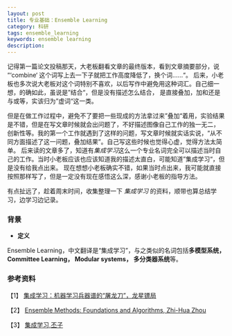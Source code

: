 ```yaml
---
layout: post
title: 专业基础：Ensemble Learning
category: 科研
tags: ensemble_learning
keywords: ensemble learning
description: 
---
```


记得第一篇论文投稿那天，大老板翻看文章的最终版本，看到文章摘要部分，说 “‘combine‘ 这个词写上去一下子就把工作高度降低了，换个词……“。
后来，小老板也多次说大老板对这个词特别不喜欢，以后写作中避免用这种词汇。自己细一想，的确如此，虽说是”结合“，但是没有描述怎么结合，
是直接叠加，加和还是与或等，实该归为”虚词“这一类。

但是在做工作过程中，避免不了要把一些现成的方法拿过来”叠加“着用，实验结果是不错，但是在写文章时候就会出问题了，不好描述图像自己工作的独一无二，
创新性等。我的第一个工作就遇到了这样的问题，写文章时候就实话实说，“从不同方面描述了这一问题，叠加结果”。自己写这些时候也觉得心虚，觉得方法太简单。
后来读的文章多了，知道有*集成学习*这么一个专业名词完全可以描述当时自己的工作。当时小老板应该也应该知道我的描述太直白，可能知道”集成学习“，但是没有给我点出来。
现在想想小老板确实不错，如果当时点出来，我可能就直接按照那样写了，但是一定没有现在感悟这么深，感谢小老板的指导方法。

有点扯远了，趁着周末时间，收集整理一下 *集成学习* 的资料，顺带也算总结学习，边学习边记录。

### 背景

- **定义**

Ensemble Learning，中文翻译是“集成学习”，与之类似的名词包括**多模型系统，Committee Learning， Modular systems， 多分类器系统**等。




### 参考资料

【1】 [集成学习：机器学习兵器谱的“屠龙刀”，龙星镖局](http://www.csdn.net/article/2015-03-02/2824069#0-tsina-1-92816-397232819ff9a47a7b7e80a40613cfe1)

【2】 [Ensemble Methods: Foundations and Algorithms, Zhi-Hua Zhou](http://www.amazon.com/Ensemble-Methods-Foundations-Algorithms-Recognition/dp/1439830037)

【3】 [集成学习,丕子](http://www.zhizhihu.com/html/ytag/%E9%9B%86%E6%88%90%E5%AD%A6%E4%B9%A0)
